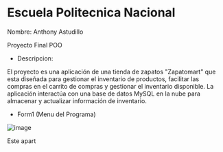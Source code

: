 # Escuela Politecnica Nacional

Nombre: Anthony Astudillo

Proyecto Final POO

- Descripcion:

El proyecto es una aplicación de una tienda de zapatos "Zapatomart" que esta diseñada para gestionar el inventario de productos, facilitar las compras en el carrito de compras y gestionar el inventario disponible. La aplicación interactúa con una base de datos MySQL en la nube para almacenar y actualizar información de inventario.

- Form1 (Menu del Programa)

![image](https://github.com/user-attachments/assets/ae283b19-3188-4ee1-a152-3bed3eaba3f0)

Este apart

